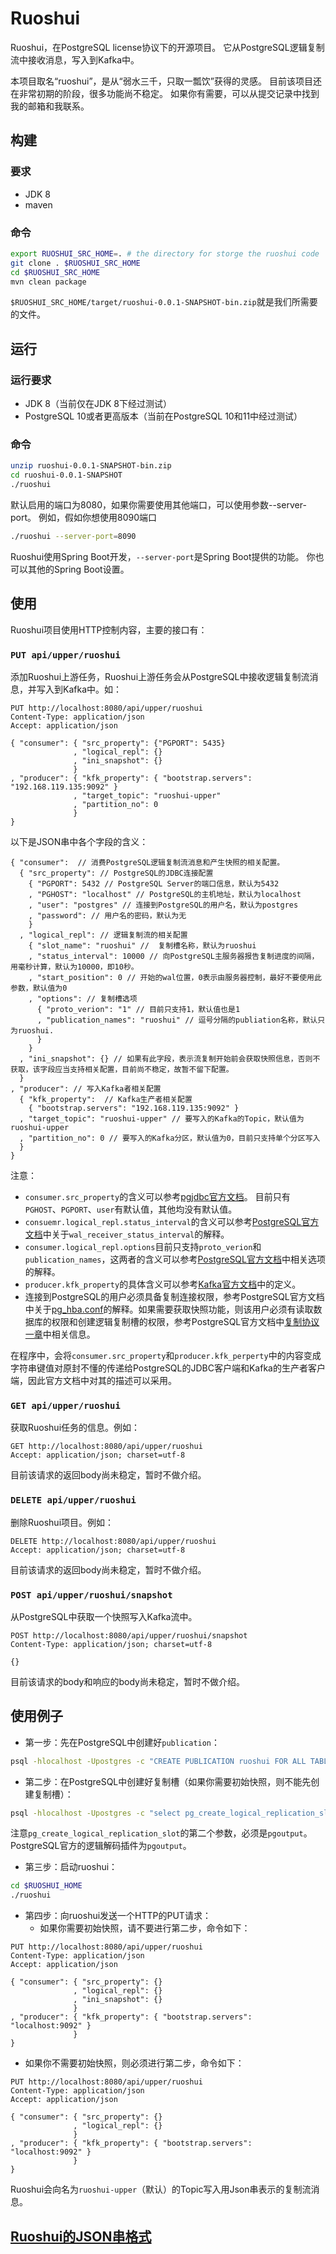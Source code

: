 # Ruoshui

Ruoshui，在PostgreSQL license协议下的开源项目。
它从PostgreSQL逻辑复制流中接收消息，写入到Kafka中。

本项目取名“ruoshui”，是从“弱水三千，只取一瓢饮”获得的灵感。
目前该项目还在非常初期的阶段，很多功能尚不稳定。
如果你有需要，可以从提交记录中找到我的邮箱和我联系。

## 构建

### 要求

* JDK 8
* maven

### 命令

```bash
export RUOSHUI_SRC_HOME=. # the directory for storge the ruoshui code
git clone . $RUOSHUI_SRC_HOME
cd $RUOSHUI_SRC_HOME
mvn clean package
```

`$RUOSHUI_SRC_HOME/target/ruoshui-0.0.1-SNAPSHOT-bin.zip`就是我们所需要的文件。

## 运行

### 运行要求

* JDK 8（当前仅在JDK 8下经过测试）
* PostgreSQL 10或者更高版本（当前在PostgreSQL 10和11中经过测试）

### 命令

```bash
unzip ruoshui-0.0.1-SNAPSHOT-bin.zip 
cd ruoshui-0.0.1-SNAPSHOT
./ruoshui
```
默认启用的端口为8080，如果你需要使用其他端口，可以使用参数--server-port。
例如，假如你想使用8090端口
```bash
./ruoshui --server-port=8090
```

Ruoshui使用Spring Boot开发，```--server-port```是Spring Boot提供的功能。
你也可以其他的Spring Boot设置。

## 使用

Ruoshui项目使用HTTP控制内容，主要的接口有：

### ```PUT api/upper/ruoshui```
添加Ruoshui上游任务，Ruoshui上游任务会从PostgreSQL中接收逻辑复制流消息，并写入到Kafka中。如：
```
PUT http://localhost:8080/api/upper/ruoshui
Content-Type: application/json
Accept: application/json

{ "consumer": { "src_property": {"PGPORT": 5435}
              , "logical_repl": {}
              , "ini_snapshot": {}
              }
, "producer": { "kfk_property": { "bootstrap.servers": "192.168.119.135:9092" }
              , "target_topic": "ruoshui-upper"
              , "partition_no": 0
              }
}
```
以下是JSON串中各个字段的含义：

```
{ "consumer":  // 消费PostgreSQL逻辑复制流消息和产生快照的相关配置。  
  { "src_property": // PostgreSQL的JDBC连接配置
    { "PGPORT": 5432 // PostgreSQL Server的端口信息，默认为5432
    , "PGHOST": "localhost" // PostgreSQL的主机地址，默认为localhost
    , "user": "postgres" // 连接到PostgreSQL的用户名，默认为postgres
    , "password": // 用户名的密码，默认为无
    }
  , "logical_repl": // 逻辑复制流的相关配置 
    { "slot_name": "ruoshui" //  复制槽名称，默认为ruoshui
    , "status_interval": 10000 // 向PostgreSQL主服务器报告复制进度的间隔，用毫秒计算，默认为10000，即10秒。
    , "start_position": 0 // 开始的wal位置，0表示由服务器控制，最好不要使用此参数，默认值为0
    , "options": // 复制槽选项
      { "proto_verion": "1" // 目前只支持1，默认值也是1
      , "publication_names": "ruoshui" // 逗号分隔的publiation名称，默认只为ruoshui.
      }
    }
  , "ini_snapshot": {} // 如果有此字段，表示流复制开始前会获取快照信息，否则不获取，该字段应当支持相关配置，目前尚不稳定，故暂不留下配置。
  }
, "producer": // 写入Kafka者相关配置 
  { "kfk_property":  // Kafka生产者相关配置
    { "bootstrap.servers": "192.168.119.135:9092" }
  , "target_topic": "ruoshui-upper" // 要写入的Kafka的Topic，默认值为ruoshui-upper
  , "partition_no": 0 // 要写入的Kafka分区，默认值为0，目前只支持单个分区写入
  }
}
```

注意：
* ```consumer.src_property```的含义可以参考[pgjdbc官方文档](https://jdbc.postgresql.org/documentation/head/connect.html#connection-parameters)。
目前只有```PGHOST```、```PGPORT```、```user```有默认值，其他均没有默认值。
* ```consuemr.logical_repl.status_interval```的含义可以参考[PostgreSQL官方文档](https://www.postgresql.org/docs/11/runtime-config-replication.html)中关于```wal_receiver_status_interval```的解释。
* ```consumer.logical_repl.options```目前只支持```proto_verion```和```publication_names```，这两者的含义可以参考[PostgreSQL官方文档](https://www.postgresql.org/docs/11/protocol-logical-replication.html)中相关选项的解释。
* ```producer.kfk_property```的具体含义可以参考[Kafka官方文档](https://kafka.apache.org/11/documentation.html#producerconfigs)中的定义。
* 连接到PostgreSQL的用户必须具备复制连接权限，参考PostgreSQL官方文档中关于[pg_hba.conf](https://www.postgresql.org/docs/11/auth-pg-hba-conf.html)的解释。如果需要获取快照功能，则该用户必须有读取数据库的权限和创建逻辑复制槽的权限，参考PostgreSQL官方文档中[复制协议一章](https://www.postgresql.org/docs/11/protocol-replication.html)中相关信息。

在程序中，会将```consumer.src_property```和```producer.kfk_perperty```中的内容变成字符串键值对原封不懂的传递给PostgreSQL的JDBC客户端和Kafka的生产者客户端，因此官方文档中对其的描述可以采用。

### ```GET api/upper/ruoshui```

获取Ruoshui任务的信息。例如：

```http request
GET http://localhost:8080/api/upper/ruoshui
Accept: application/json; charset=utf-8
```

目前该请求的返回body尚未稳定，暂时不做介绍。

### ```DELETE api/upper/ruoshui```

删除Ruoshui项目。例如：

```http request
DELETE http://localhost:8080/api/upper/ruoshui
Accept: application/json; charset=utf-8
```
目前该请求的返回body尚未稳定，暂时不做介绍。

### ```POST api/upper/ruoshui/snapshot```

从PostgreSQL中获取一个快照写入Kafka流中。

```
POST http://localhost:8080/api/upper/ruoshui/snapshot
Content-Type: application/json; charset=utf-8

{}
```
目前该请求的body和响应的body尚未稳定，暂时不做介绍。

## 使用例子

* 第一步：先在PostgreSQL中创建好```publication```：
```bash
psql -hlocalhost -Upostgres -c "CREATE PUBLICATION ruoshui FOR ALL TABLES"
```
* 第二步：在PostgreSQL中创建好复制槽（如果你需要初始快照，则不能先创建复制槽）：
```bash
psql -hlocalhost -Upostgres -c "select pg_create_logical_replication_slot('ruoshui', 'pgoutput')"
```
注意```pg_create_logical_replication_slot```的第二个参数，必须是```pgoutput```。
PostgreSQL官方的逻辑解码插件为```pgoutput```。
* 第三步：启动ruoshui：
```bash
cd $RUOSHUI_HOME
./ruoshui 
```
* 第四步：向ruoshui发送一个HTTP的PUT请求：
  * 如果你需要初始快照，请不要进行第二步，命令如下：
```
PUT http://localhost:8080/api/upper/ruoshui
Content-Type: application/json
Accept: application/json

{ "consumer": { "src_property": {}
              , "logical_repl": {}
              , "ini_snapshot": {}
              }
, "producer": { "kfk_property": { "bootstrap.servers": "localhost:9092" }
              }
}
```
  * 如果你不需要初始快照，则必须进行第二步，命令如下：
```
PUT http://localhost:8080/api/upper/ruoshui
Content-Type: application/json
Accept: application/json

{ "consumer": { "src_property": {}
              , "logical_repl": {}
              }
, "producer": { "kfk_property": { "bootstrap.servers": "localhost:9092" }
              }
}
```
Ruoshui会向名为```ruoshui-upper```（默认）的Topic写入用Json串表示的复制流消息。

## [Ruoshui的JSON串格式](./doc/pgmessage/index.md)
